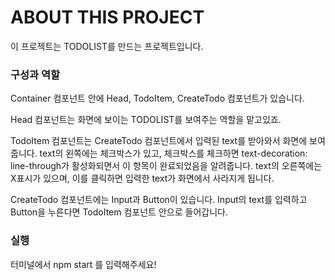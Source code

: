 # ABOUT THIS PROJECT

이 프로젝트는 TODOLIST를 만드는 프로젝트입니다.

### 구성과 역할

Container 컴포넌트 안에
Head, TodoItem, CreateTodo 컴포넌트가 있습니다.

Head 컴포넌트는 화면에 보이는 TODOLIST를 보여주는 역할을 맡고있죠.

TodoItem 컴포넌트는 CreateTodo 컴포넌트에서 입력된 text를 받아와서 화면에 보여줍니다.
text의 왼쪽에는 체크박스가 있고, 체크박스를 체크하면 text-decoration: line-through가 활성화되면서 이 항목이 완료되었음을 알려줍니다.
text의 오른쪽에는 X표시가 있으며, 이를 클릭하면 입력한 text가 화면에서 사라지게 됩니다.

CreateTodo 컴포넌트에는 Input과 Button이 있습니다.
Input의 text를 입력하고 Button을 누른다면 TodoItem 컴포넌트 안으로 들어갑니다.

### 실행

터미널에서 npm start 를 입력해주세요!
